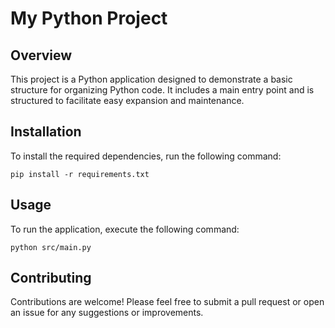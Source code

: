 # My Python Project

## Overview
This project is a Python application designed to demonstrate a basic structure for organizing Python code. It includes a main entry point and is structured to facilitate easy expansion and maintenance.

## Installation
To install the required dependencies, run the following command:

```
pip install -r requirements.txt
```

## Usage
To run the application, execute the following command:

```
python src/main.py
```

## Contributing
Contributions are welcome! Please feel free to submit a pull request or open an issue for any suggestions or improvements.